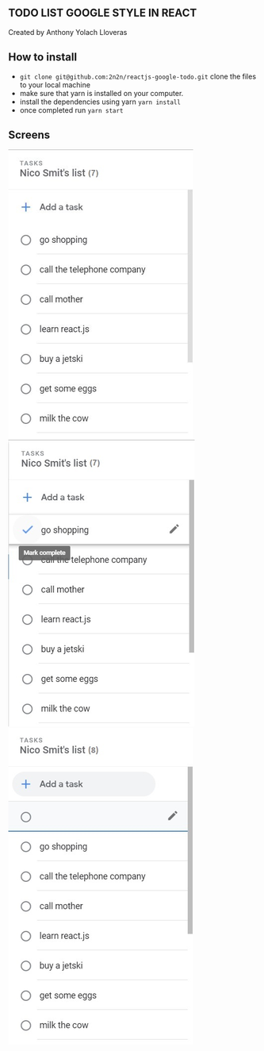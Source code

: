 
## TODO LIST GOOGLE STYLE IN REACT
Created by Anthony Yolach Lloveras

## How to install
* `git clone git@github.com:2n2n/reactjs-google-todo.git` clone the files to your local machine
* make sure that yarn is installed on your computer.
* install the dependencies using yarn `yarn install` 
* once completed run `yarn start`

## Screens
![](https://github.com/2n2n/reactjs-google-todo/blob/master/images/screen1.jpg) 
![](https://github.com/2n2n/reactjs-google-todo/blob/master/images/screen2.jpg) 
![](https://github.com/2n2n/reactjs-google-todo/blob/master/images/screen3.jpg) 
